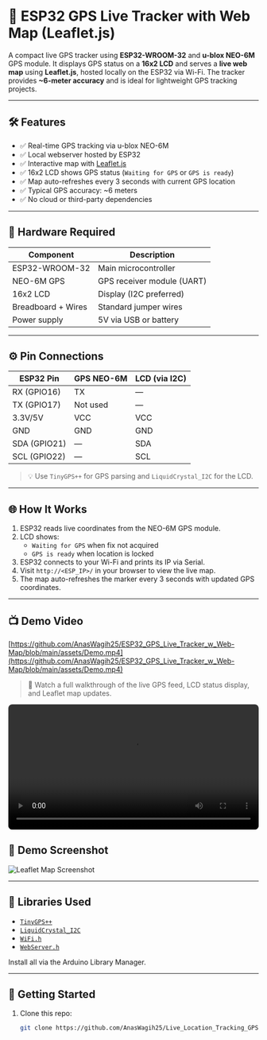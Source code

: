 # 🚀 ESP32 GPS Live Tracker with Web Map (Leaflet.js)

A compact live GPS tracker using **ESP32-WROOM-32** and **u-blox NEO-6M** GPS module. It displays GPS status on a **16x2 LCD** and serves a **live web map** using **Leaflet.js**, hosted locally on the ESP32 via Wi-Fi. The tracker provides **~6-meter accuracy** and is ideal for lightweight GPS tracking projects.

---

## 🛠️ Features

- ✅ Real-time GPS tracking via u-blox NEO-6M
- ✅ Local webserver hosted by ESP32
- ✅ Interactive map with [Leaflet.js](https://leafletjs.com)
- ✅ 16x2 LCD shows GPS status (`Waiting for GPS` or `GPS is ready`)
- ✅ Map auto-refreshes every 3 seconds with current GPS location
- ✅ Typical GPS accuracy: ~6 meters
- ✅ No cloud or third-party dependencies

---

## 🔌 Hardware Required

| Component         | Description                     |
|------------------|---------------------------------|
| ESP32-WROOM-32    | Main microcontroller             |
| NEO-6M GPS       | GPS receiver module (UART)       |
| 16x2 LCD         | Display (I2C preferred)           |
| Breadboard + Wires | Standard jumper wires           |
| Power supply     | 5V via USB or battery             |

---

## ⚙️ Pin Connections

| ESP32 Pin | GPS NEO-6M | LCD (via I2C) |
|-----------|------------|---------------|
| RX (GPIO16) | TX         | —             |
| TX (GPIO17) | Not used   | —             |
| 3.3V/5V     | VCC        | VCC           |
| GND         | GND        | GND           |
| SDA (GPIO21) | —         | SDA           |
| SCL (GPIO22) | —         | SCL           |

> 💡 Use `TinyGPS++` for GPS parsing and `LiquidCrystal_I2C` for the LCD.

---

## 🌐 How It Works

1. ESP32 reads live coordinates from the NEO-6M GPS module.
2. LCD shows:
   - `Waiting for GPS` when fix not acquired
   - `GPS is ready` when location is locked
3. ESP32 connects to your Wi-Fi and prints its IP via Serial.
4. Visit `http://<ESP_IP>/` in your browser to view the live map.
5. The map auto-refreshes the marker every 3 seconds with updated GPS coordinates.
   

---


## 📺 Demo Video

[https://github.com/AnasWagih25/ESP32_GPS_Live_Tracker_w_Web-Map/blob/main/assets/Demo.mp4](https://github.com/AnasWagih25/ESP32_GPS_Live_Tracker_w_Web-Map/blob/main/assets/Demo.mp4)

> 🎥 Watch a full walkthrough of the live GPS feed, LCD status display, and Leaflet map updates.

<video src="assets/demo.mp4" controls style="width:100%; max-width:600px; border-radius:8px;"></video>


## 📸 Demo Screenshot

![Leaflet Map Screenshot](https://github.com/AnasWagih25/Live_Location_Tracking_GPS/blob/main/Location%20.jpg)

---

## 🔧 Libraries Used

- [`TinyGPS++`](https://github.com/mikalhart/TinyGPSPlus)
- [`LiquidCrystal_I2C`](https://github.com/johnrickman/LiquidCrystal_I2C)
- [`WiFi.h`](https://www.arduino.cc/en/Reference/WiFi)
- [`WebServer.h`](https://github.com/espressif/arduino-esp32)

Install all via the Arduino Library Manager.

---

## 🚀 Getting Started

1. Clone this repo:
   ```bash
   git clone https://github.com/AnasWagih25/Live_Location_Tracking_GPS.git
